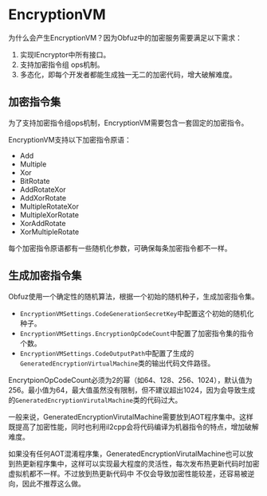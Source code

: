 # EncryptionVM

为什么会产生EncryptionVM？因为Obfuz中的加密服务需要满足以下需求：

1. 实现IEncryptor中所有接口。
2. 支持加密指令组 ops机制。
3. 多态化，即每个开发者都能生成独一无二的加密代码，增大破解难度。

## 加密指令集

为了支持加密指令组ops机制，EncryptionVM需要包含一套固定的加密指令。

EncryptionVM支持以下加密指令原语：

- Add
- Multiple
- Xor
- BitRotate
- AddRotateXor
- AddXorRotate
- MultipleRotateXor
- MultipleXorRotate
- XorAddRotate
- XorMultipleRotate

每个加密指令原语都有一些随机化参数，可确保每条加密指令都不一样。

## 生成加密指令集

Obfuz使用一个确定性的随机算法，根据一个初始的随机种子，生成加密指令集。

- `EncryptionVMSettings.CodeGenerationSecretKey`中配置这个初始的随机化种子。
- `EncryptionVMSettings.EncryptionOpCodeCount`中配置了加密指令集的指令个数。
- `EncryptionVMSettings.CodeOutputPath`中配置了生成的`GeneratedEncryptionVirtualMachine`类的输出代码文件路径。

EncrytpionOpCodeCount必须为2的幂（如64、128、256、1024），默认值为256。最小值为64，最大值虽然没有限制，但不建议超出1024，因为会导致生成的`GeneratedEncryptionVirutalMachine`类的代码过大。

一般来说，GeneratedEncryptionVirutalMachine需要放到AOT程序集中。这样既提高了加密性能，同时也利用il2cpp会将代码编译为机器指令的特点，增加破解难度。

如果没有任何AOT混淆程序集，GeneratedEncryptionVirutalMachine也可以放到热更新程序集中，这样可以实现最大程度的灵活性，每次发布热更新代码时加密虚拟机都不一样。不过放到热更新代码中
不仅会导致加密性能较差，还容易被逆向，因此不推荐这么做。
